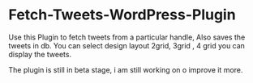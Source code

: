 # Fetch-Tweets-WordPress-Plugin
Use this Plugin to fetch tweets from a particular handle, Also saves the tweets in db.
You can select design layout 2grid, 3grid , 4 grid you can display the tweets.

The plugin is still in beta stage, i am still working on o improve it more.
